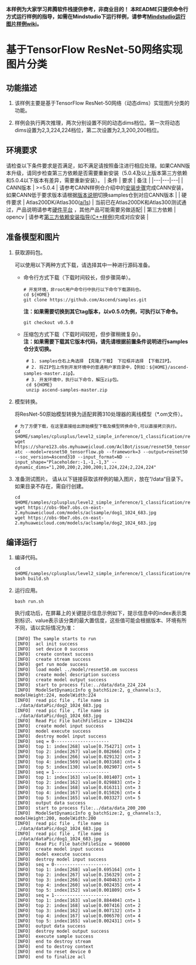 **本样例为大家学习昇腾软件栈提供参考，非商业目的！**
**本README只提供命令行方式运行样例的指导，如需在Mindstudio下运行样例，请参考[Mindstudio运行图片样例wiki](https://github.com/Ascend/samples/wikis/Mindstudio%E8%BF%90%E8%A1%8C%E5%9B%BE%E7%89%87%E6%A0%B7%E4%BE%8B?sort_id=3164874)。**

# 基于TensorFlow ResNet-50网络实现图片分类<a name="ZH-CN_TOPIC_0302603648"></a>

## 功能描述<a name="section340311417417"></a>

1. 该样例主要是基于TensorFlow ResNet-50网络（动态dims）实现图片分类的功能。

2. 样例会执行两次推理，两次分别设置不同的动态dims档位。第一次将动态dims设置为2,3,224,224档位，第二次设置为2,3,200,200档位。

## 环境要求<a name="section3833348101215"></a>

请检查以下条件要求是否满足，如不满足请按照备注进行相应处理。如果CANN版本升级，请同步检查第三方依赖是否需要重新安装（5.0.4及以上版本第三方依赖和5.0.4以下版本有差异，需要重新安装）。
| 条件 | 要求 | 备注 |
|---|---|---|
| CANN版本 | >=5.0.4 | 请参考CANN样例仓介绍中的[安装步骤](https://github.com/Ascend/samples#%E5%AE%89%E8%A3%85)完成CANN安装，如果CANN低于要求版本请根据[版本说明](https://github.com/Ascend/samples/blob/master/README_CN.md#%E7%89%88%E6%9C%AC%E8%AF%B4%E6%98%8E)切换samples仓到对应CANN版本 |
| 硬件要求 | Atlas200DK/Atlas300([ai1s](https://support.huaweicloud.com/productdesc-ecs/ecs_01_0047.html#ecs_01_0047__section78423209366))  | 当前已在Atlas200DK和Atlas300测试通过，产品说明请参考[硬件平台](https://ascend.huawei.com/zh/#/hardware/product) ，其他产品可能需要另做适配|
| 第三方依赖 | opencv | 请参考[第三方依赖安装指导(C++样例)](../../../environment)完成对应安装 |


## 准备模型和图片<a name="section1593012514400"></a>

1. 获取源码包。

   可以使用以下两种方式下载，请选择其中一种进行源码准备。   
    - 命令行方式下载（下载时间较长，但步骤简单）。
       ```    
       # 开发环境，非root用户命令行中执行以下命令下载源码仓。    
       cd ${HOME}     
       git clone https://github.com/Ascend/samples.git
       ```
       **注：如果需要切换到其它tag版本，以v0.5.0为例，可执行以下命令。**
       ```
       git checkout v0.5.0
       ```   
    - 压缩包方式下载（下载时间较短，但步骤稍微复杂）。   
       **注：如果需要下载其它版本代码，请先请根据前置条件说明进行samples仓分支切换。**   
       ``` 
        # 1. samples仓右上角选择 【克隆/下载】 下拉框并选择 【下载ZIP】。    
        # 2. 将ZIP包上传到开发环境中的普通用户家目录中，【例如：${HOME}/ascend-samples-master.zip】。     
        # 3. 开发环境中，执行以下命令，解压zip包。     
        cd ${HOME}    
        unzip ascend-samples-master.zip
        ```

2. 模型转换。

    将ResNet-50原始模型转换为适配昇腾310处理器的离线模型（\*.om文件）。

    ```
    # 为了方便下载，在这里直接给出原始模型下载及模型转换命令,可以直接拷贝执行。
    cd $HOME/samples/cplusplus/level2_simple_inference/1_classification/resnet50_imagenet_dynamic_dims/model/
    wget https://share123.obs.myhuaweicloud.com/AclBot/issue/resnet50_tensorflow.pb
    atc --model=resnet50_tensorflow.pb --framework=3 --output=resnet50 --soc_version=Ascend310 --input_format=ND --input_shape="Placeholder:-1,-1,-1,3" --dynamic_dims="1,200,200;2,200,200;1,224,224;2,224,224"
    ```

3.  准备测试图片。
    请从以下链接获取该样例的输入图片，放在“/data“目录下。如果目录不存在，需自行创建。
        
    ```    
    cd $HOME/samples/cplusplus/level2_simple_inference/1_classification/resnet50_imagenet_dynamic_dims/data/
    wget https://obs-9be7.obs.cn-east-2.myhuaweicloud.com/models/aclsample/dog1_1024_683.jpg
    wget https://obs-9be7.obs.cn-east-2.myhuaweicloud.com/models/aclsample/dog2_1024_683.jpg
    ```


## 编译运行<a name="section1593012514493"></a>

1.  编译代码。

    ```
    cd $HOME/samples/cplusplus/level2_simple_inference/1_classification/resnet50_imagenet_dynamic_dims/scripts/
    bash build.sh
    ```

2.  运行应用。

    ```
    bash run.sh
    ```

    执行成功后，在屏幕上的关键提示信息示例如下，提示信息中的index表示类别标识、value表示该分类的最大置信度，这些值可能会根据版本、环境有所不同，请以实际情况为准：

    ```
    [INFO] The sample starts to run
    [INFO]  acl init success
    [INFO]  set device 0 success
    [INFO]  create context success
    [INFO]  create stream success
    [INFO]  get run mode success
    [INFO]  load model ../model/resnet50.om success
    [INFO]  create model description success
    [INFO]  create model output success
    [INFO]  start to process file:../data/data_224_224
    [INFO]  ModelSetDynamicInfo g_batchSize:2, g_channels:3, modelHeight:224, modelWidth:224
    [INFO]  read pic file , file name is ../data/dataPic/dog2_1024_683.jpg
    [INFO]  read pic file , file name is ../data/dataPic/dog1_1024_683.jpg
    [INFO]  Read Pic File batchFileSize = 1204224
    [INFO]  create model input success
    [INFO]  model execute success
    [INFO]  destroy model input success
    [INFO]  seq = 0---------------------
    [INFO]  top 1: index[268] value[0.754271] cnt= 1
    [INFO]  top 2: index[267] value[0.082666] cnt= 2
    [INFO]  top 3: index[266] value[0.029132] cnt= 3
    [INFO]  top 4: index[569] value[0.003168] cnt= 4
    [INFO]  top 5: index[130] value[0.002907] cnt= 5
    [INFO]  seq = 1---------------------
    [INFO]  top 1: index[163] value[0.801407] cnt= 1
    [INFO]  top 2: index[162] value[0.029883] cnt= 2
    [INFO]  top 3: index[168] value[0.016311] cnt= 3
    [INFO]  top 4: index[167] value[0.015026] cnt= 4
    [INFO]  top 5: index[165] value[0.003327] cnt= 5
    [INFO]  output data success
    [INFO]  start to process file:../data/data_200_200
    [INFO]  ModelSetDynamicInfo g_batchSize:2, g_channels:3, modelHeight:200, modelWidth:200
    [INFO]  read pic file , file name is ../data/dataPic/dog2_1024_683.jpg
    [INFO]  read pic file , file name is ../data/dataPic/dog1_1024_683.jpg
    [INFO]  Read Pic File batchFileSize = 960000
    [INFO]  create model input success
    [INFO]  model execute success
    [INFO]  destroy model input success
    [INFO]  seq = 0---------------------
    [INFO]  top 1: index[268] value[0.695164] cnt= 1
    [INFO]  top 2: index[267] value[0.156329] cnt= 2
    [INFO]  top 3: index[266] value[0.040463] cnt= 3
    [INFO]  top 4: index[260] value[0.002435] cnt= 4
    [INFO]  top 5: index[152] value[0.001809] cnt= 5
    [INFO]  seq = 1---------------------
    [INFO]  top 1: index[163] value[0.884404] cnt= 1
    [INFO]  top 2: index[168] value[0.007416] cnt= 2
    [INFO]  top 3: index[162] value[0.007132] cnt= 3
    [INFO]  top 4: index[167] value[0.006570] cnt= 4
    [INFO]  top 5: index[165] value[0.002431] cnt= 5
    [INFO]  output data success
    [INFO]  destroy model output success
    [INFO]  execute sample success
    [INFO]  end to destroy stream
    [INFO]  end to destroy context
    [INFO]  end to reset device 0
    [INFO]  end to finalize acl

    ```



